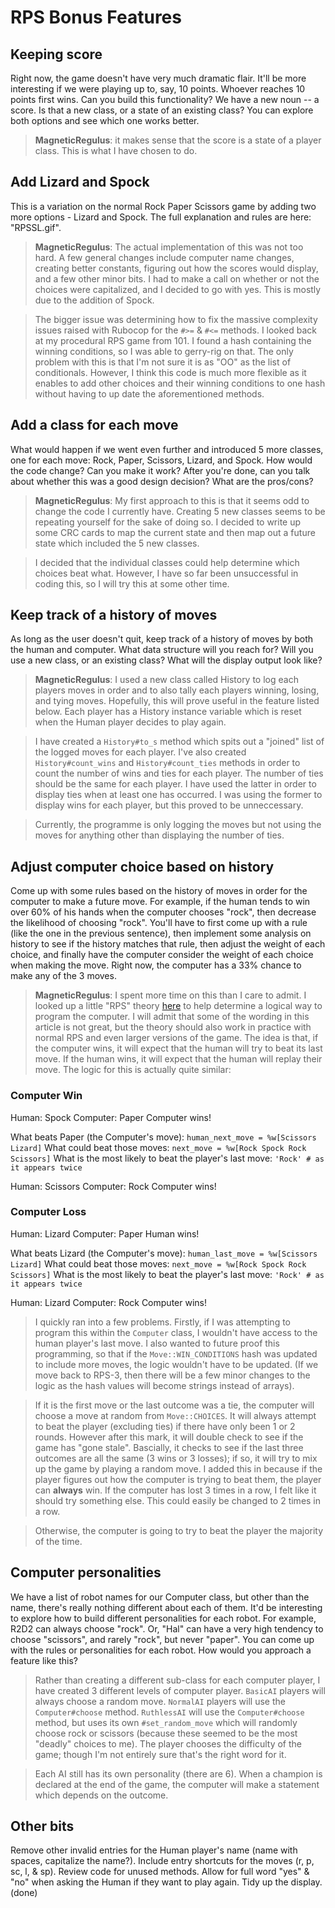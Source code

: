 # RPS Bonus Features

## Keeping score

Right now, the game doesn't have very much dramatic flair. It'll be more interesting if we were playing up to, say, 10 points. Whoever reaches 10 points first wins. Can you build this functionality? We have a new noun -- a score. Is that a new class, or a state of an existing class? You can explore both options and see which one works better.

> **MagneticRegulus**: it makes sense that the score is a state of a player class. This is what I have chosen to do.

## Add Lizard and Spock

This is a variation on the normal Rock Paper Scissors game by adding two more options - Lizard and Spock. The full explanation and rules are here: "RPSSL.gif".

> **MagneticRegulus**: The actual implementation of this was not too hard. A few general changes include computer name changes, creating better constants, figuring out how the scores would display, and a few other minor bits. I had to make a call on whether or not the choices were capitalized, and I decided to go with yes. This is mostly due to the addition of Spock.

> The bigger issue was determining how to fix the massive complexity issues raised with Rubocop for the `#>=` & `#<=` methods. I looked back at my procedural RPS game from 101. I found a hash containing the winning conditions, so I was able to gerry-rig on that. The only problem with this is that I'm not sure it is as "OO" as the list of conditionals. However, I think this code is much more flexible as it enables to add other choices and their winning conditions to one hash without having to up date the aforementioned methods.

## Add a class for each move

What would happen if we went even further and introduced 5 more classes, one for each move: Rock, Paper, Scissors, Lizard, and Spock. How would the code change? Can you make it work? After you're done, can you talk about whether this was a good design decision? What are the pros/cons?

> **MagneticRegulus**: My first approach to this is that it seems odd to change the code I currently have. Creating 5 new classes seems to be repeating yourself for the sake of doing so. I decided to write up some CRC cards to map the current state and then map out a future state which included the 5 new classes.

> I decided that the individual classes could help determine which choices beat what. However, I have so far been unsuccessful in coding this, so I will try this at some other time.

## Keep track of a history of moves

As long as the user doesn't quit, keep track of a history of moves by both the human and computer. What data structure will you reach for? Will you use a new class, or an existing class? What will the display output look like?

> **MagneticRegulus**: I used a new class called History to log each players moves in order and to also tally each players winning, losing, and tying moves. Hopefully, this will prove useful in the feature listed below. Each player has a History instance variable which is reset when the Human player decides to play again.

> I have created a `History#to_s` method which spits out a "joined" list of the logged moves for each player. I've also created `History#count_wins` and `History#count_ties` methods in order to count the number of wins and ties for each player. The number of ties should be the same for each player. I have used the latter in order to display ties when at least one has occurred. I was using the former to display wins for each player, but this proved to be unneccessary.

> Currently, the programme is only logging the moves but not using the moves for anything other than displaying the number of ties.

## Adjust computer choice based on history

Come up with some rules based on the history of moves in order for the computer to make a future move. For example, if the human tends to win over 60% of his hands when the computer chooses "rock", then decrease the likelihood of choosing "rock". You'll have to first come up with a rule (like the one in the previous sentence), then implement some analysis on history to see if the history matches that rule, then adjust the weight of each choice, and finally have the computer consider the weight of each choice when making the move. Right now, the computer has a 33% chance to make any of the 3 moves.

> **MagneticRegulus**: I spent more time on this than I care to admit. I looked up a little "RPS" theory [here](https://arstechnica.com/science/2014/05/win-at-rock-paper-scissors-by-knowing-thy-opponent/) to help determine a logical way to program the computer. I will admit that some of the wording in this article is not great, but the theory should also work in practice with normal RPS and even larger versions of the game. The idea is that, if the computer wins, it will expect that the human will try to beat its last move. If the human wins, it will expect that the human will replay their move. The logic for this is actually quite similar:

### Computer Win

Human: Spock
Computer: Paper
Computer wins!

What beats Paper (the Computer's move): `human_next_move = %w[Scissors Lizard]`
What could beat those moves: `next_move = %w[Rock Spock Rock Scissors]`
What is the most likely to beat the player's last move: `'Rock' # as it appears twice`

Human: Scissors
Computer: Rock
Computer wins!

### Computer Loss

Human: Lizard
Computer: Paper
Human wins!

What beats Lizard (the Computer's move): `human_last_move = %w[Scissors Lizard]`
What could beat those moves: `next_move = %w[Rock Spock Rock Scissors]`
What is the most likely to beat the player's last move: `'Rock' # as it appears twice`

Human: Lizard
Computer: Rock
Computer wins!

> I quickly ran into a few problems. Firstly, if I was attempting to program this within the `Computer` class, I wouldn't have access to the human player's last move. I also wanted to future proof this programming, so that if the `Move::WIN_CONDITIONS` hash was updated to include more moves, the logic wouldn't have to be updated. (If we move back to RPS-3, then there will be a few minor changes to the logic as the hash values will become strings instead of arrays).

> If it is the first move or the last outcome was a tie, the computer will choose a move at random from `Move::CHOICES`. It will always attempt to beat the player (excluding ties) if there have only been 1 or 2 rounds. However after this mark, it will double check to see if the game has "gone stale". Bascially, it checks to see if the last three outcomes are all the same (3 wins or 3 losses); if so, it will try to mix up the game by playing a random move. I added this in because if the player figures out how the computer is trying to beat them, the player can **always** win. If the computer has lost 3 times in a row, I felt like it should try something else. This could easily be changed to 2 times in a row.

> Otherwise, the computer is going to try to beat the player the majority of the time.

## Computer personalities

We have a list of robot names for our Computer class, but other than the name, there's really nothing different about each of them. It'd be interesting to explore how to build different personalities for each robot. For example, R2D2 can always choose "rock". Or, "Hal" can have a very high tendency to choose "scissors", and rarely "rock", but never "paper". You can come up with the rules or personalities for each robot. How would you approach a feature like this?

> Rather than creating a different sub-class for each computer player, I have created 3 different levels of computer player. `BasicAI` players will always choose a random move. `NormalAI` players will use the `Computer#choose` method. `RuthlessAI` will use the `Computer#choose` method, but uses its own `#set_random_move` which will randomly choose rock or scissors (because these seemed to be the most "deadly" choices to me). The player chooses the difficulty of the game; though I'm not entirely sure that's the right word for it.

> Each AI still has its own personality (there are 6). When a champion is declared at the end of the game, the computer will make a statement which depends on the outcome.

## Other bits

Remove other invalid entries for the Human player's name (name with spaces, capitalize the name?).
Include entry shortcuts for the moves (r, p, sc, l, & sp).
Review code for unused methods.
Allow for full word "yes" & "no" when asking the Human if they want to play again.
Tidy up the display. (done)
